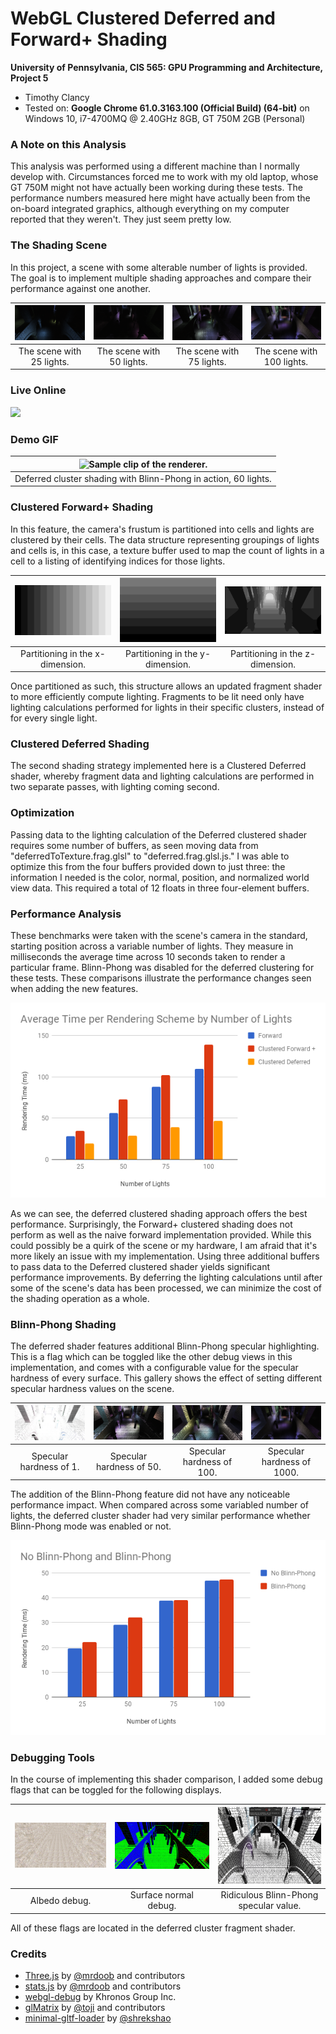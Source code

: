 WebGL Clustered Deferred and Forward+ Shading
======================

**University of Pennsylvania, CIS 565: GPU Programming and Architecture, Project 5**

* Timothy Clancy
* Tested on: **Google Chrome 61.0.3163.100 (Official Build) (64-bit)** on
  Windows 10, i7-4700MQ @ 2.40GHz 8GB, GT 750M 2GB (Personal)

### A Note on this Analysis

This analysis was performed using a different machine than I normally develop with. Circumstances forced me to work with my old laptop, whose GT 750M might not have actually been working during these tests. The performance numbers measured here might have actually been from the on-board integrated graphics, although everything on my computer reported that they weren't. They just seem pretty low.

### The Shading Scene

In this project, a scene with some alterable number of lights is provided. The goal is to implement multiple shading approaches and compare their performance against one another.

|![The scene with 25 lights.](img/scene_25.PNG)|![The scene with 50 lights.](img/scene_50.PNG)|![The scene with 75 lights.](img/scene_75.PNG)|![The scene with 100 lights.](img/blinn_1000.PNG)|
|:-:|:-:|:-:|:-:|
|The scene with 25 lights.|The scene with 50 lights.|The scene with 75 lights.|The scene with 100 lights.|

### Live Online

[![](img/blinn_100)](http://TODO.github.io/Project5B-WebGL-Deferred-Shading)

### Demo GIF

|![Sample clip of the renderer.](img/demo_60.gif)|
|:-:|
|Deferred cluster shading with Blinn-Phong in action, 60 lights.|

### Clustered Forward+ Shading

In this feature, the camera's frustum is partitioned into cells and lights are clustered by their cells. The data structure representing groupings of lights and cells is, in this case, a texture buffer used to map the count of lights in a cell to a listing of identifying indices for those lights.

|![Example x-partitioning.](img/x_debug.PNG)|![Example y-partitioning.](img/y_debug.PNG)|![Example z-partitioning.](img/z_debug.PNG)|
|:-:|:-:|:-:|
|Partitioning in the x-dimension.|Partitioning in the y-dimension.|Partitioning in the z-dimension.|

Once partitioned as such, this structure allows an updated fragment shader to more efficiently compute lighting. Fragments to be lit need only have lighting calculations performed for lights in their specific clusters, instead of for every single light.

### Clustered Deferred Shading

The second shading strategy implemented here is a Clustered Deferred shader, whereby fragment data and lighting calculations are performed in two separate passes, with lighting coming second.

### Optimization

Passing data to the lighting calculation of the Deferred clustered shader requires some number of buffers, as seen moving data from "deferredToTexture.frag.glsl" to "deferred.frag.glsl.js." I was able to optimize this from the four buffers provided down to just three: the information I needed is the color, normal, position, and normalized world view data. This required a total of 12 floats in three four-element buffers.

### Performance Analysis

These benchmarks were taken with the scene's camera in the standard, starting position across a variable number of lights. They measure in milliseconds the average time across 10 seconds taken to render a particular frame. Blinn-Phong was disabled for the deferred clustering for these tests. These comparisons illustrate the performance changes seen when adding the new features.

<p align="center">
  <img src="img/stratChart1.png"/>
</p>

As we can see, the deferred clustered shading approach offers the best performance. Surprisingly, the Forward+ clustered shading does not perform as well as the naive forward implementation provided. While this could possibly be a quirk of the scene or my hardware, I am afraid that it's more likely an issue with my implementation. Using three additional buffers to pass data to the Deferred clustered shader yields significant performance improvements. By deferring the lighting calculations until after some of the scene's data has been processed, we can minimize the cost of the shading operation as a whole.

### Blinn-Phong Shading

The deferred shader features additional Blinn-Phong specular highlighting. This is a flag which can be toggled like the other debug views in this implementation, and comes with a configurable value for the specular hardness of every surface. This gallery shows the effect of setting different specular hardness values on the scene.

|![Specular hardness of 1.](img/blinn_1.PNG)|![Specular hardness of 50.](img/blinn_50.PNG)|![Specular hardness of 100.](img/blinn_100.PNG)|![Specular hardness of 1000.](img/blinn_1000.PNG)|
|:-:|:-:|:-:|:-:|
|Specular hardness of 1.|Specular hardness of 50.|Specular hardness of 100.|Specular hardness of 1000.|

The addition of the Blinn-Phong feature did not have any noticeable performance impact. When compared across some variabled number of lights, the deferred cluster shader had very similar performance whether Blinn-Phong mode was enabled or not.

<p align="center">
  <img src="img/blinn_chart.png"/>
</p>

### Debugging Tools

In the course of implementing this shader comparison, I added some debug flags that can be toggled for the following displays.

|![Albedo debug view.](img/albedo_debug.PNG)|![Surface normal deug view.](img/normal_debug.PNG)|![Crazy Blinn-Phong.](img/bloop1.PNG)|
|:-:|:-:|:-:|
|Albedo debug.|Surface normal debug.|Ridiculous Blinn-Phong specular value.|

All of these flags are located in the deferred cluster fragment shader.

### Credits

* [Three.js](https://github.com/mrdoob/three.js) by [@mrdoob](https://github.com/mrdoob) and contributors
* [stats.js](https://github.com/mrdoob/stats.js) by [@mrdoob](https://github.com/mrdoob) and contributors
* [webgl-debug](https://github.com/KhronosGroup/WebGLDeveloperTools) by Khronos Group Inc.
* [glMatrix](https://github.com/toji/gl-matrix) by [@toji](https://github.com/toji) and contributors
* [minimal-gltf-loader](https://github.com/shrekshao/minimal-gltf-loader) by [@shrekshao](https://github.com/shrekshao)
